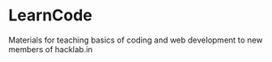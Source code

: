 LearnCode
=========

Materials for teaching basics of coding and web development to new members of hacklab.in
